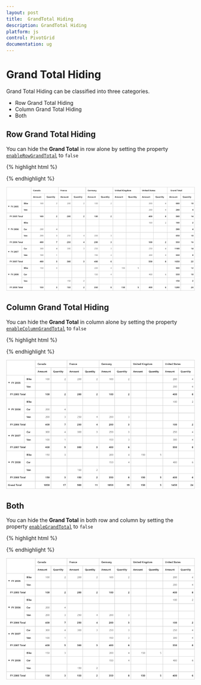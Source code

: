```yaml
---
layout: post
title:  GrandTotal Hiding
description: GrandTotal Hiding
platform: js
control: PivotGrid
documentation: ug
---
```


# Grand Total Hiding

Grand Total Hiding can be classified into three categories.

* Row Grand Total Hiding
* Column Grand Total Hiding
* Both

## Row Grand Total Hiding

You can hide the **Grand Total** in row alone by setting the property [`enableRowGrandTotal`](/api/js/ejpivotgrid#members:enablerowgrandtotal) to `false`

{% highlight html %}

<script>
    $(function() {    
        $("#PivotGrid1").ejPivotGrid({
        //...
        enableRowGrandTotal: false
        });
    });
</script>

{% endhighlight %}

![](GrandTotal-Hiding_images/enableRowGrandTotal.png)

## Column Grand Total Hiding

You can hide the **Grand Total** in column alone by setting the property [`enableColumnGrandTotal`](/api/js/ejpivotgrid#members:enablecolumngrandtotal) to `false`


{% highlight html %}

<div id="PivotGrid1"></div>
<script>
    $(function() {
        $("#PivotGrid1").ejPivotGrid({
            //...
            enableColumnGrandTotal: false
        });
    });
</script>

{% endhighlight %}

![](GrandTotal-Hiding_images/enableColumnGrandTotal.png)

## Both

You can hide the **Grand Total** in both row and column by setting the property [`enableGrandTotal`](/api/js/ejpivotgrid#members:enablegrandtotal) to `false`

{% highlight html %}

<div id="PivotGrid1"></div>

<script>
    $(function() {            
        $("#PivotGrid1").ejPivotGrid({
            //...
            enableGrandTotal: false
        });
    });
</script>

{% endhighlight %}

![](GrandTotal-Hiding_images/enableGrandTotal.png)